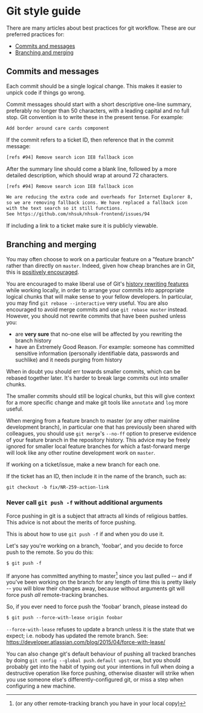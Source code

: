 # Git style guide

There are many articles about best practices for git workflow. These are our preferred practices for:

- [Commits and messages](#commits-and-messages)
- [Branching and merging](#branching-and-merging)

## Commits and messages

Each commit should be a single logical change. This makes it easier to unpick code if things go wrong.

Commit messages should start with a short descriptive one-line summary, preferably no longer than 50 characters, with a leading capital and no full stop. Git convention is to write these in the present tense. For example:

```html
Add border around care cards component
```

If the commit refers to a ticket ID, then reference that in the commit message:

```html
[refs #94] Remove search icon IE8 fallback icon
```

After the summary line should come a blank line, followed by a more detailed description, which should wrap at around 72 characters.

```html
[refs #94] Remove search icon IE8 fallback icon

We are reducing the extra code and overheads for Internet Explorer 8,
so we are removing fallback icons. We have replaced a fallback icon
with the text search so it still functions.
See https://github.com/nhsuk/nhsuk-frontend/issues/94

```

If including a link to a ticket make sure it is publicly viewable.


## Branching and merging

You may often choose to work on a particular feature on a "feature branch"
rather than directly on `master`. Indeed, given how cheap branches are in Git,
this is [positively encouraged](http://git-scm.com/book/en/Git-Branching-Basic-Branching-and-Merging).

You are encouraged to make liberal use of Git's [history rewriting
features](http://git-scm.com/book/en/Git-Tools-Rewriting-History) while working
locally, in order to arrange your commits into appropriate logical chunks that
will make sense to your fellow developers. In particular, you may find
`git rebase --interactive` very useful. You are also encouraged to avoid merge
commits and use `git rebase master` instead. However, you should not rewrite commits that have been pushed unless you:

  * are **very sure** that no-one else will be affected by you rewriting the
    branch history
  * have an Extremely Good Reason. For example: someone has committed
    sensitive information (personally identifiable data, passwords and suchlike)
    and it needs purging from history

When in doubt you should err towards smaller commits, which can be rebased
together later. It's harder to break large commits out into smaller chunks.

The smaller commits should still be logical chunks, but this will give context
for a more specific change and make git tools like `annotate` and `log` more
useful.

When merging from a feature branch to master (or any other mainline development
branch), in particular one that has previously been shared with colleagues, you
should use `git merge`'s `--no-ff` option to preserve evidence of your feature
branch in the repository history. This advice may be freely ignored for smaller
local feature branches for which a fast-forward merge will look like any other
routine development work on `master`.

If working on a ticket/issue, make a new branch for each one.

If the ticket has an ID, then include it in the name of the branch, such as:

```html
git checkout -b fix/NR-259-action-link
```

### Never call `git push -f` without additional arguments

Force pushing in git is a subject that attracts all kinds of religious
battles. This advice is not about the merits of force pushing.

This is about how to use `git push -f` if and when you do use it.

Let's say you're working on a branch, 'foobar', and you decide to force push
to the remote. So you do this:

```html
$ git push -f
```

If anyone has committed anything to master[^1] since you last pulled -- and if
you've been working on the branch for any length of time this is pretty likely
-- you will blow their changes away, because without arguments git will force
push *all* remote-tracking branches.

So, if you ever need to force push the 'foobar' branch, please instead do

```html
$ git push --force-with-lease origin foobar
```

`--force-with-lease` refuses to update a branch unless it is the state that we expect; i.e. nobody has updated the remote branch.
See: https://developer.atlassian.com/blog/2015/04/force-with-lease/

You can also change git's default behaviour of pushing all tracked branches by
doing `git config --global push.default upstream`, but you should probably get
into the habit of typing out your intentions in full when doing a destructive
operation like force pushing, otherwise disaster will strike when you use
someone else's differently-configured git, or miss a step when configuring a
new machine.

[^1]: (or any other remote-tracking branch you have in your local copy)
